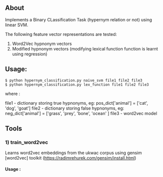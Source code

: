 ## About

Implements a Binary CLassification Task (hypernym relation or not) using linear SVM. 

The following feature vector representations are tested:

1)  Word2Vec hypnonym vectors 
2)  Modified hypnonym vectors (modifying lexical function function is learnt using regression)

## Usage: 

    $ python hypernym_classification.py naive_svm file1 file2 file3 
    $ python hypernym_classification.py lex_function file1 file2 file3

where :

file1 - dictionary storing true hypnonyms,  eg: pos_dict['animal'] = ['cat', 'dog', 'goat']
file2 - dictionary storing false hypnonyms, eg: neg_dict['animal'] = ['grass', 'prey', 'bone', 'ocean' ]
file3 - word2vec model 

## Tools

### 1) train_word2vec

Learns word2vec embeddings from the ukwac corpus using gensim [word2vec] toolkit (https://radimrehurek.com/gensim/install.html)

#### Usage :




